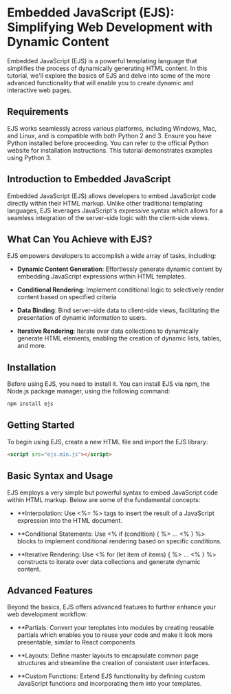# Embedded JavaScript (EJS): Simplifying Web Development with Dynamic Content

Embedded JavaScript (EJS) is a powerful templating language that simplifies the process of dynamically generating HTML content. In this tutorial, we'll explore the basics of EJS and delve into some of the more advanced functionality that will enable you to create dynamic and interactive web pages.

## Requirements

EJS works seamlessly across various platforms, including Windows, Mac, and Linux, and is compatible with both Python 2 and 3. Ensure you have Python installed before proceeding. You can refer to the official Python website for installation instructions. This tutorial demonstrates examples using Python 3.

## Introduction to Embedded JavaScript

Embedded JavaScript (EJS) allows developers to embed JavaScript code directly within their HTML markup. Unlike other traditional templating languages, EJS leverages JavaScript's expressive syntax which allows for a seamless integration of the server-side logic with the client-side views.

## What Can You Achieve with EJS?

EJS empowers developers to accomplish a wide array of tasks, including:

- **Dynamic Content Generation**: Effortlessly generate dynamic content by embedding JavaScript expressions within HTML templates.
  
- **Conditional Rendering**: Implement conditional logic to selectively render content based on specified criteria

- **Data Binding**: Bind server-side data to client-side views, facilitating the presentation of dynamic information to users.

- **Iterative Rendering**: Iterate over data collections to dynamically generate HTML elements, enabling the creation of dynamic lists, tables, and more.

## Installation

Before using EJS, you need to install it. You can install EJS via npm, the Node.js package manager, using the following command:

```bash
npm install ejs
```

## Getting Started

To begin using EJS, create a new HTML file and import the EJS library:
```html
<script src="ejs.min.js"></script>
```

## Basic Syntax and Usage
EJS employs a very simple but powerful syntax to embed JavaScript code within HTML markup. Below are some of the fundamental concepts:

- **Interpolation: Use <%= %> tags to insert the result of a JavaScript expression into the HTML document.

- **Conditional Statements: Use <% if (condition) { %> ... <% } %> blocks to implement conditional rendering based on specific conditions.

- **Iterative Rendering: Use <% for (let item of items) { %> ... <% } %> constructs to iterate over data collections and generate dynamic content.

## Advanced Features
Beyond the basics, EJS offers advanced features to further enhance your web development workflow:

- **Partials: Convert your templates into modules by creating reusable partials which enables you to reuse your code and make it look more presentable, similar to React components

- **Layouts: Define master layouts to encapsulate common page structures and streamline the creation of consistent user interfaces.

- **Custom Functions: Extend EJS functionality by defining custom JavaScript functions and incorporating them into your templates.

